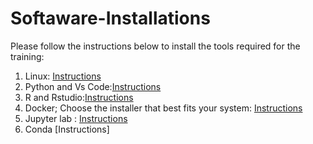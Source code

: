 # Softaware-Installations

Please follow the instructions below to install the tools required for the training:

1. Linux: [Instructions](https://github.com/Bioinformatics-Training-Materials/Softaware-Installations/blob/main/Linux.md)
2. Python and Vs Code:[Instructions](https://github.com/Bioinformatics-Training-Materials/Softaware-Installations/blob/main/Python.md)
3. R and Rstudio:[Instructions](https://github.com/Bioinformatics-Training-Materials/Softaware-Installations/blob/main/R%20and%20Rstudio.md)
4. Docker; Choose the installer that best fits your system: [Instructions](https://www.docker.com/)
5. Jupyter lab : [Instructions](https://github.com/Bioinformatics-Training-Materials/Softaware-Installations/blob/main/Jupyter%20lab.md)
6. Conda [Instructions]
